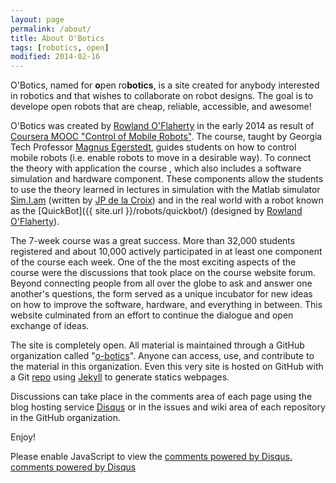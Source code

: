 ```yaml
---
layout: page
permalink: /about/
title: About O'Botics
tags: [robotics, open]
modified: 2014-02-16
---
```


O'Botics, named for **o**pen ro**botics**, is a site created for anybody interested in robotics and that wishes to collaborate on robot designs. The goal is to develope open robots that are cheap, reliable, accessible, and awesome!

O'Botics was created by [Rowland O'Flaherty](http://rowlandoflaherty.com) in the early 2014 as result of [Coursera MOOC "Control of Mobile Robots"](https://www.coursera.org/course/conrob). The course, taught by Georgia Tech Professor [Magnus Egerstedt](http://users.ece.gatech.edu/~magnus/),  guides students on how to control mobile robots (i.e. enable robots to move in a desirable way). To connect the theory with application the course , which also includes a software simulation and hardware component. These components allow the students to use the theory learned in lectures in simulation with the Matlab simulator [Sim.I.am](http://jdelacroix.github.io/simiam/) (written by [JP de la Croix](http://jpdelacroix.com/)) and in the real world with a robot known as the [QuickBot]({{ site.url }}/robots/quickbot/) (designed by [Rowland O'Flaherty](http://rowlandoflaherty.com)).

The 7-week course was a great success. More than 32,000 students registered and about 10,000 actively participated in at least one component of the course each week.  One of the the most exciting aspects of the course were the discussions that took place on the course website forum. Beyond connecting people from all over the globe to ask and answer one another's questions, the form served as a unique incubator for new ideas on how to improve the software, hardware, and everything in between. This website culminated from an effort to continue the dialogue and open exchange of ideas.

The site is completely open. All material is maintained through a GitHub organization called "[o-botics](https://github.com/o-botics)". Anyone can access, use, and contribute to the material in this organization. Even this very site is hosted on GitHub with a Git [repo](https://github.com/o-botics/o-botics.github.io) using [Jekyll](http://jekyllrb.com/) to generate statics webpages.

Discussions can take place in the comments area of each page using the blog hosting service [Disqus](http://disqus.com/) or in the issues and wiki area of each repository in the GitHub organization.

Enjoy!

<div id="disqus_thread"></div>
<script type="text/javascript">
    /* * * CONFIGURATION VARIABLES: EDIT BEFORE PASTING INTO YOUR WEBPAGE * * */
    // var disqus_shortname = 'testing-o-botics'; // required: replace example with your forum shortname
    {% if site.url == "http://o-botics.org" %}
      var disqus_shortname = 'o-botics'; // required: replace example with your forum shortname
    {% endif %}

    /* * * DON'T EDIT BELOW THIS LINE * * */
    (function() {
        var dsq = document.createElement('script'); dsq.type = 'text/javascript'; dsq.async = true;
        dsq.src = '//' + disqus_shortname + '.disqus.com/embed.js';
        (document.getElementsByTagName('head')[0] || document.getElementsByTagName('body')[0]).appendChild(dsq);
    })();
</script>
<noscript>Please enable JavaScript to view the <a href="http://disqus.com/?ref_noscript">comments powered by Disqus.</a></noscript>
<a href="http://disqus.com" class="dsq-brlink">comments powered by <span class="logo-disqus">Disqus</span></a>
